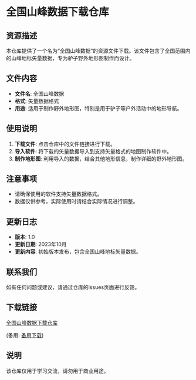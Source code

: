 # 全国山峰数据下载仓库

## 资源描述

本仓库提供了一个名为“全国山峰数据”的资源文件下载。该文件包含了全国范围内的山峰地标矢量数据，专为驴子野外地形图制作而设计。

## 文件内容

- **文件名**: 全国山峰数据
- **格式**: 矢量数据格式
- **用途**: 适用于制作野外地形图，特别是用于驴子等户外活动中的地形导航。

## 使用说明

1. **下载文件**: 点击仓库中的文件链接进行下载。
2. **导入软件**: 将下载的矢量数据导入到支持矢量格式的地图制作软件中。
3. **制作地形图**: 利用导入的数据，结合其他地形信息，制作详细的野外地形图。

## 注意事项

- 请确保使用的软件支持矢量数据格式。
- 数据仅供参考，实际使用时请结合实际情况进行调整。

## 更新日志

- **版本**: 1.0
- **更新日期**: 2023年10月
- **更新内容**: 初始版本发布，包含全国山峰地标矢量数据。

## 联系我们

如有任何问题或建议，请通过仓库的Issues页面进行反馈。

## 下载链接
[全国山峰数据下载仓库](https://pan.quark.cn/s/b3a907cb0e0e) 

(备用: [备用下载](https://pan.baidu.com/s/1cym7V_0voToLlKOmkbZ7vw?pwd=1234))

## 说明

该仓库仅用于学习交流，请勿用于商业用途。
